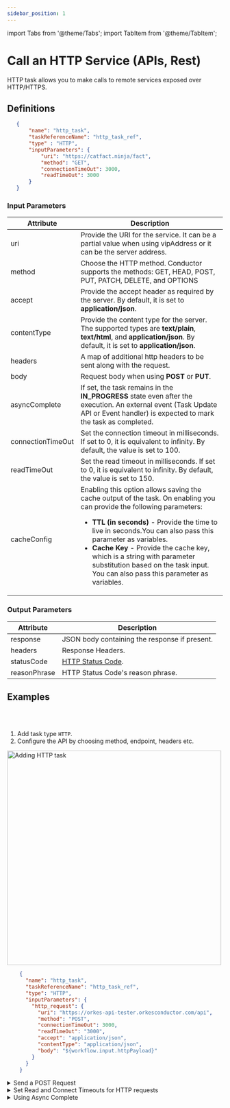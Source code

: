 ```yaml
---
sidebar_position: 1
---
```


import Tabs from '@theme/Tabs';
import TabItem from '@theme/TabItem';

# Call an HTTP Service (APIs, Rest)

HTTP task allows you to make calls to remote services exposed over HTTP/HTTPS.

## Definitions

 ```json
    {
        "name": "http_task",
        "taskReferenceName": "http_task_ref",
        "type" : "HTTP",
        "inputParameters": {
            "uri": "https://catfact.ninja/fact",
            "method": "GET",
            "connectionTimeOut": 3000,
            "readTimeOut": 3000
        }
    }
```

### Input Parameters
| Attribute         | Description                                                                                                                                                                      |
|-------------------|----------------------------------------------------------------------------------------------------------------------------------------------------------------------------------|
| uri               | Provide the URI for the service. It can be a partial value when using vipAddress or it can be the server address.                                                                |
| method            | Choose the HTTP method. Conductor supports the methods: GET, HEAD, POST, PUT, PATCH, DELETE, and OPTIONS                                                                             |
| accept            | Provide the accept header as required by the server. By default, it is set to **application/json**.                                                                              |
| contentType       | Provide the content type for the server. The supported types are **text/plain**, **text/html**, and **application/json**. By default, it is set to **application/json**.         |
| headers           | A map of additional http headers to be sent along with the request.                                                                                                              |
| body              | Request body when using **POST** or **PUT**.                                                                                                                                     |
| asyncComplete     | If set, the task remains in the **IN_PROGRESS** state even after the execution.  An external event (Task Update API or Event handler) is expected to mark the task as completed. 
| connectionTimeOut | Set the connection timeout in milliseconds.  If set to 0, it is equivalent to infinity. By default, the value is set to 100.                                                     |
| readTimeOut       | Set the read timeout in milliseconds.  If set to 0, it is equivalent to infinity. By default, the value is set to 150.                                                           |
| cacheConfig | Enabling this option allows saving the cache output of the task. On enabling you can provide the following parameters:<ul><li>**TTL (in seconds)** - Provide the time to live in seconds.You can also pass this parameter as variables.</li><li>**Cache Key** - Provide the cache key, which is a string with parameter substitution based on the task input. You can also pass this parameter as variables.</li></ul>|

### Output Parameters

| Attribute    | Description                                                                  |
|--------------|------------------------------------------------------------------------------|
| response     | JSON body containing the response if present.                                |
| headers      | Response Headers.                                                            |
| statusCode   | [HTTP Status Code](https://en.wikipedia.org/wiki/List_of_HTTP_status_codes). |
| reasonPhrase | HTTP Status Code's reason phrase.                                            |

## Examples


<Tabs>
<TabItem value="UI" label="UI" className="paddedContent">

<div className="row">
<div className="col col--4">

<br/>
<br/>

1. Add task type `HTTP`.
2. Configure the API by choosing method, endpoint, headers etc.

</div>
<div className="col">
<div className="embed-loom-video">

<p><img src="/content/img/ui-guide-http-task.png" alt="Adding HTTP task" width="500" height="auto"/></p>

</div>
</div>
</div>



</TabItem>
 <TabItem value="JSON" label="JSON Example">

```json
    {
      "name": "http_task",
      "taskReferenceName": "http_task_ref",
      "type": "HTTP",
      "inputParameters": {
        "http_request": {
          "uri": "https://orkes-api-tester.orkesconductor.com/api",
          "method": "POST",
          "connectionTimeOut": 3000,
          "readTimeOut": "3000",
          "accept": "application/json",
          "contentType": "application/json",
          "body": "${workflow.input.httpPayload}"
        }
      }
    }
```

</TabItem>
</Tabs>


<details><summary>Send a POST Request</summary>
<p>

```json
    {
      "name": "http_post_example",
      "taskReferenceName": "post_example",
      "inputParameters": {
        "http_request": {
          "uri": "https://jsonplaceholder.typicode.com/posts/",
          "method": "POST",
          "body": {
            "title": "${get_example.output.response.body.title}",
            "userId": "${get_example.output.response.body.userId}",
            "action": "doSomething"
          }
        }
      },
      "type": "HTTP"
    }
```

</p>
</details>
<details><summary>Set Read and Connect Timeouts for HTTP requests</summary>
<p>

```json
    {
      "name": "http_post_example",
      "taskReferenceName": "post_example",
      "inputParameters": {
        "http_request": {
          "uri": "https://jsonplaceholder.typicode.com/posts/",
          "method": "POST",
          "readTimeout": 60000,
          "connectionTimeout": 60000,
          "body": {
            "title": "${get_example.output.response.body.title}",
            "userId": "${get_example.output.response.body.userId}",
            "action": "doSomething"
          }
        }
      },
      "type": "HTTP"
    }
```

</p>
</details>

<details><summary>Using Async Complete</summary>
<p>
While defining workflow definitions, we have a parameter, “asyncComplete”. Setting this parameter to “true” ensures that the task can be completed asynchronously only.

Let’s have a look at an example workflow with “asynComplete:true”,

```json
{
 "name": "async_complete_example",
 "description": "Edit or extend this sample workflow. Set the workflow name to get started",
 "version": 1,
 "tasks": [
   {
     "name": "http_task_85tf2",
     "taskReferenceName": "http_task_85tf2_ref",
     "inputParameters": {
       "http_request": {
         "uri": "https://orkes-api-tester.orkesconductor.com/api",
         "method": "GET",
         "connectionTimeOut": 3000,
         "readTimeOut": "3000",
         "accept": "application/json",
         "contentType": "application/json"
       }
     },
     "type": "HTTP",
     "asyncComplete": true
   }
 ],
 "schemaVersion": 2,
 "ownerEmail": "riza.farheen@orkes.io"
}
```

Now, let’s run this in the Playground. 

[Run in Orkes Playground](https://play.orkes.io/runWorkflow)

1. Under **Workflow Name**, choose **async_complete_example**.
2. Click **Run Workflow**.

On running this workflow, the HTTP task wouldn’t get completed; instead, it would be in a “Scheduled” state, i.e., the workflow is paused.

There are multiple ways to update the task status to complete. 

#### Using API 

Once the workflow is run, the workflowId will be generated. You can view the workflowId below the workflow name on the execution page.

<p align="center"><img src="/content/img/workflowid.png" alt="Workflow ID in Conductor" width="100%" height="auto"></img></p>

By using the **workflowId** and the **taskRefName**, you can use the following API to complete the task.

```
POST /api/tasks/{workflowId}/{taskRefName}/{status}
```
Another method to update the task status is directly from the UI.

#### From Conductor UI

From the workflow execution page, click on the task and then update the status manually to “COMPLETED”.

<p align="center"><img src="/content/img/workflow-status-update-from-ui.png" alt="Updating workflow status from Conductor UI" width="100%" height="auto"></img></p>

So, using the above methods, you can asynchronously complete your workflow. This can be useful when you need to pause the workflow for external interventions.
</p>
</details>